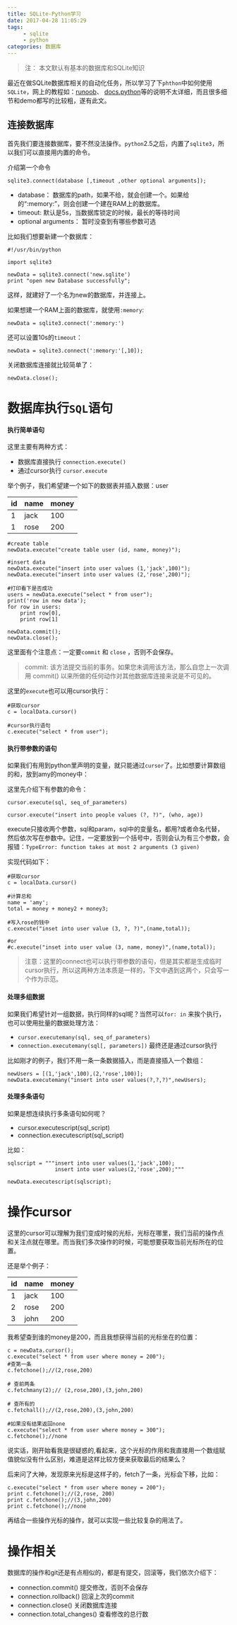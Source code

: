 ```yaml
---
title: SQLite-Python学习
date: 2017-04-28 11:05:29
tags: 
	 - sqlite
	 - python
categories: 数据库
---
```


> 注： 本文默认有基本的数据库和SQLite知识


最近在做SQLite数据库相关的自动化任务，所以学习了下`phthon`中如何使用`SQLite`，网上的教程如：[runoob](http://www.runoob.com/sqlite/sqlite-python.html)、 [docs.python](https://docs.python.org/2/library/sqlite3.html)等的说明不太详细，而且很多细节和demo都写的比较粗，遂有此文。

## 连接数据库

首先我们要连接数据库，要不然没法操作。`python`2.5之后，内置了`sqlite3`，所以我们可以直接用内置的命令。

介绍第一个命令

```
sqlite3.connect(database [,timeout ,other optional arguments]);
```

 - database： 数据库的path，如果不给，就会创建一个。如果给的“:memory:”，则会创建一个建在RAM上的数据库。
 - timeout: 默认是5s，当数据库锁定的时候，最长的等待时间
 - optional arguments： 暂时没查到有哪些参数可选

 比如我们想要新建一个数据库：
 
```
#!/usr/bin/python

import sqlite3

newData = sqlite3.connect('new.sqlite')
print "open new Database successfully";

```

这样，就建好了一个名为new的数据库，并连接上。

如果想建一个RAM上面的数据库，就使用`:memory`:

```
newData = sqlite3.connect(':memory:')

```

还可以设置10s的`timeout`：

```
newData = sqlite3.connect(':memory:'[,10]);

```

关闭数据库连接就比较简单了：

```
newData.close();
```

# 数据库执行`SQL`语句
#### 执行简单语句
这里主要有两种方式：

 - 数据库直接执行 `connection.execute()`
 - 通过cursor执行 `cursor.execute`

举个例子，我们希望建一个如下的数据表并插入数据：user

| id  | name | money |
| --- | ---  | ----- |
| 1 | jack | 100 |
| 1 | rose | 200 |


```
#create table
newData.execute("create table user (id, name, money)");

#insert data
newData.execute("insert into user values (1,'jack',100)");
newData.execute("insert into user values (2,'rose',200)");

#打印看下是否成功
users = newData.execute("select * from user");
print('row in new data');
for row in users:
	print row[0],
	print row[1]

newData.commit();
newData.close();
```

这里面有个注意点：一定要`commit` 和 `close` ，否则不会保存。

> commit: 该方法提交当前的事务。如果您未调用该方法，那么自您上一次调用 commit() 以来所做的任何动作对其他数据库连接来说是不可见的。

这里的`execute`也可以用cursor执行：

```
#获取cursor
c = localData.cursor()

#cursor执行语句
c.execute("select * from user");
```

#### 执行带参数的语句
如果我们有用到python里声明的变量，就只能通过`cursor`了。比如想要计算数组的和，放到amy的money中：

这里先介绍下有参数的命令：

```
cursor.execute(sql, seq_of_parameters)

cursor.execute("insert into people values (?, ?)", (who, age))
```
execute只接收两个参数，sql和param，sql中的变量名，都用?或者命名代替，然后依次写在参数中。记住，一定要放到一个括号中，否则会认为有三个参数，会报错：`TypeError: function takes at most 2 arguments (3 given)`

实现代码如下：

```
#获取cursor
c = localData.cursor()

#计算总和
name = 'amy';
total = money + money2 + money3;

#写入rose的钱中
c.execute("inset into user value (3, ?, ?)",(name,total));

#or 
#c.execute("inset into user value (3, name, money)",(name,total));

```

> 注意：这里的connect也可以执行带参数的语句，但是其实都是生成临时cursor执行，所以这两种方法本质是一样的，下文中遇到这两个，只会写一个作为示范。

#### 处理多组数据
如果我们希望针对一组数据，执行同样的sql呢？当然可以`for: in` 来挨个执行，也可以使用批量的数据处理方法：

 - `cursor.executemany(sql, seq_of_parameters)`
 - `connection.executemany(sql[, parameters])` 最终还是通过cursor执行

比如刚才的例子，我们不用一条一条数据插入，而是直接插入一个数组：

```
newUsers = [(1,'jack',100),(2,'rose',100)];
newData.executemany("insert into user values(?,?,?)",newUsers);
```
#### 处理多条语句
如果是想连续执行多条语句如何呢？

 - cursor.executescript(sql_script)
 - connection.executescript(sql_script)

比如：

```
sqlscript = """insert into user values(1,'jack',100);
			   insert into user values(2,'rose',200);"""

newData.executescript(sqlscript);
```

# 操作cursor
这里的cursor可以理解为我们变成时候的光标，光标在哪里，我们当前的操作点和关注点就在哪里。而当我们多次操作的时候，可能想要获取当前光标所在的位置。

还是举个例子：

| id  | name | money |
| --- | ---  | ----- |
| 1 | jack | 100 |
| 2 | rose | 200 |
| 3 | john | 200 |

我希望查到谁的money是200，而且我想获得当前的光标坐在的位置：

```
c = newData.cursor();
c.execute("select * from user where money = 200");
#查第一条
c.fetchone();//(2,rose,200)

# 查前两条
c.fetchmany(2);// (2,rose,200),(3,john,200)

# 查所有的
c.fetchall();//(2,rose,200),(3,john,200)

#如果没有结果返回none
c.execute("select * from user where money = 300");
c.fetchone();//none
```

说实话，刚开始看我是很疑惑的,看起来，这个光标的作用和我直接用一个数组赋值貌似没有什么区别，难道是这样比较方便来获取最后的结果么？

后来问了大神，发现原来光标是这样子的，fetch了一条，光标会下移，比如：

```
c.execute("select * from user where money = 200");
print c.fetchone();//(2,rose, 200)
print c.fetchone();//(3,john,200)
print c.fetchone();//none
```
再结合一些操作光标的操作，就可以实现一些比较复杂的用法了。


# 操作相关
数据库的操作和git还是有点相似的，都是有提交，回滚等，我们依次介绍下：

 - connection.commit() 提交修改，否则不会保存
 - connection.rollback() 回滚上次的commit
 - connection.close() 关闭数据库连接
 - connection.total_changes() 查看修改的总行数





